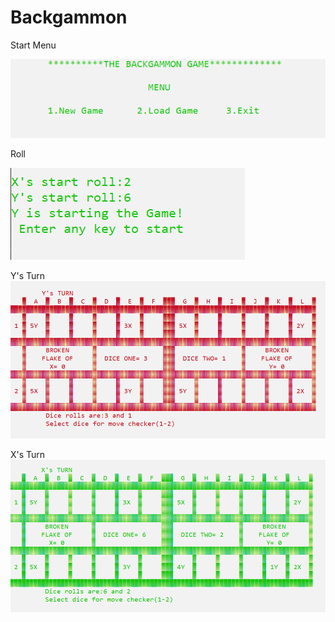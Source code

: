 # Backgammon


Start Menu

![image](https://github.com/Ebdabrarlaluh/Backgammon/blob/master/images/startMenu.PNG)

Roll

![startRoll](https://github.com/Ebdabrarlaluh/Backgammon/blob/master/images/startRoll.PNG)

Y's Turn
![yTurn](https://github.com/Ebdabrarlaluh/Backgammon/blob/master/images/yTurn.PNG)

X's Turn
![xTurn](https://github.com/Ebdabrarlaluh/Backgammon/blob/master/images/xTurn.PNG)

